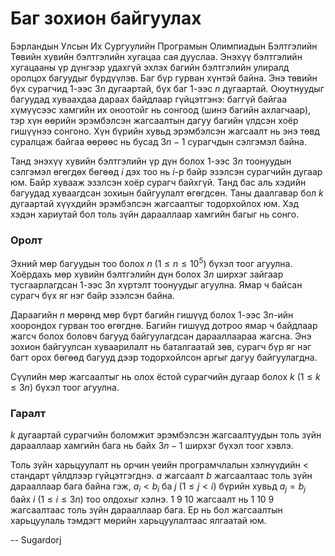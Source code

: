Баг зохион байгуулах
====================
Бэрландын Улсын Их Сургуулийн Програмын Олимпиадын Бэлтгэлийн Төвийн хувийн бэлтгэлийн хугацаа сая дууслаа. Энэхүү бэлтгэлийн хугацааны үр дүнгээр удахгүй эхлэх багийн бэлтгэлийн улиралд оролцох багуудыг бүрдүүлэв. Баг бүр гурван хүнтэй байна. Энэ төвийн бүх сурагчид $1$-ээс $3n$ дугаартай, бүх баг $1$-ээс $n$ дугаартай. Оюутнуудыг багуудад хуваахдаа дараах байдлаар гүйцэтгэнэ: баггүй байгаа хүмүүсээс хамгийн их оноотойг нь сонгоод (шинэ багийн ахлагчаар), тэр хүн өөрийн эрэмбэлсэн жагсаалтын дагуу багийн үлдсэн хоёр гишүүнээ сонгоно. Хүн бүрийн хувьд эрэмбэлсэн жагсаалт нь энэ төвд суралцаж байгаа өөрөөс нь бусад $3n - 1$ сурагчдын сэлгэмэл байна.

Танд энэхүү хувийн бэлтгэлийн үр дүн болох $1$-ээс $3n$ тоонуудын сэлгэмэл өгөгдөх бөгөөд $i$ дэх тоо нь $i$-р байр эзэлсэн сурагчийн дугаар юм. Байр хувааж эзэлсэн хоёр сурагч байхгүй. Танд бас аль хэдийн багуудад хуваагдсан зохиын байгуулалт өгөгдсөн. Таны даалгавар бол $k$ дугаартай хүүхдийн эрэмбэлсэн жагсаалтыг тодорхойлох юм. Хэд хэдэн хариутай бол толь зүйн дарааллаар хамгийн багыг нь сонго.


### Оролт
Эхний мөр багуудын тоо болох $n$ ($1 ≤ n ≤ 10^5$) бүхэл тоог агуулна. Хоёрдахь мөр хувийн бэлтгэлийн дүн болох $3n$ ширхэг зайгаар тусгаарлагдсан $1$-ээс $3n$ хүртэлт тоонуудыг агуулна. Ямар ч байсан сурагч бүх яг нэг байр эзэлсэн байна.

Дараагийн $n$ мөрөнд мөр бүрт багийн гишүүд болох $1$-ээс $3n$-ийн хоорондох гурван тоо өгөгднө. Багийн гишүүд дотроо ямар ч байдлаар жагсч болох боловч багууд байгуулагдсан дарааллаараа жагсна. Энэ зохион байгуулсан хуваарилалт нь баталгаатай зөв, сурагч бүр яг нэг багт орох бөгөөд багууд дээр тодорхойлсон аргыг дагуу байгуулагдна.

Сүүлийн мөр жагсаалтыг нь олох ёстой сурагчийн дугаар болох $k$ ($1 ≤ k ≤ 3n$) бүхэл тоог агуулна.

### Гаралт
$k$ дугаартай сурагчийн боломжит эрэмбэлсэн жагсаалтуудын толь зүйн дарааллаар хамгийн бага нь байх $3n - 1$ ширхэг бүхэл тоог хэвлэ.

Толь зүйн харьцуулалт нь орчин үеийн програмчлалын хэлнүүдийн $<$ стандарт үйлдлээр гүйцэтгэгднэ. $a$ жагсаалт $b$ жагсаалтаас толь зүйн дарааллаар бага байна гэж, $a_i < b_i$ ба $j$ ($1 ≤ j < i$) бүрийн хувьд $a_j = b_j$ байх $i$ ($1 ≤ i ≤ 3n$) тоо олдохыг хэлнэ. $1$ $9$ $10$ жагсаалт нь $1$ $10$ $9$ жагсаалтаас толь зүйн дарааллаар бага. Ер нь бол жагсаалтын харьцуулаль тэмдэгт мөрийн харьцуулалтаас ялгаатай юм.

-- Sugardorj
